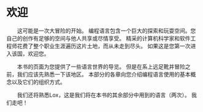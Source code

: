# 欢迎
&emsp;&emsp;这可能是一次大冒险的开始。 编程语言包含一个巨大的探索和玩耍空间。您自己的创作有足够的空间与他人共享或尽情享受。 精采的计算机科学家和软件工程师花费了整个职业生涯遍历这片土地，而从未走到尽头。 如果这是您第一次进入该国，欢迎您。

&emsp;&emsp;本书的页面为您提供了一些语言世界的导览。 但是在系上远足靴并冒险之前，我们应该先熟悉一下该地区。 本部分的各章向您介绍编程语言使用的基本概念以及它们的组织方式。

&emsp;&emsp;我们还将熟悉Lox，这是我们将在本书的其余部分中用到的语言（两次）。 我们走吧！